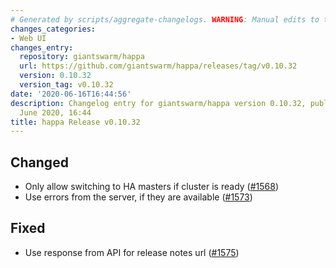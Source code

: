 ```yaml
---
# Generated by scripts/aggregate-changelogs. WARNING: Manual edits to this files will be overwritten.
changes_categories:
- Web UI
changes_entry:
  repository: giantswarm/happa
  url: https://github.com/giantswarm/happa/releases/tag/v0.10.32
  version: 0.10.32
  version_tag: v0.10.32
date: '2020-06-16T16:44:56'
description: Changelog entry for giantswarm/happa version 0.10.32, published on 16
  June 2020, 16:44
title: happa Release v0.10.32
---
```


## Changed

- Only allow switching to HA masters if cluster is ready ([#1568](https://github.com/giantswarm/happa/pull/1568))
- Use errors from the server, if they are available ([#1573](https://github.com/giantswarm/happa/pull/1573))

## Fixed

- Use response from API for release notes url ([#1575](https://github.com/giantswarm/happa/pull/1575))

